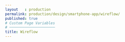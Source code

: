 ```yaml
---
layout   : production
permalink: production/design/smartphone-app/wireflow/
published: true
# Custom Page Variables
# ─────────────────────
title: Wireflow
---
```

